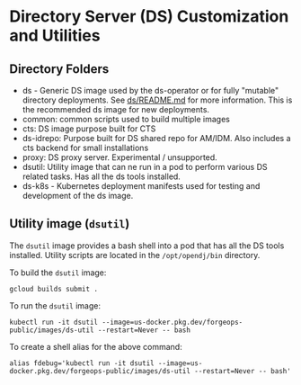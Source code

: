 # Directory Server (DS) Customization and Utilities

## Directory Folders

* ds - Generic DS image used by the ds-operator or for fully "mutable" directory deployments. See [ds/README.md](ds/README-DS.md) for more information. This is
the recommended ds image for new deployments.
* common: common scripts used to build multiple images
* cts:  DS image purpose built for CTS
* ds-idrepo: Purpose built for DS shared repo for AM/IDM. Also includes a cts backend for small installations
* proxy: DS proxy server. Experimental / unsupported.
* dsutil:  Utility image that can ne run in a pod to perform various DS related tasks. Has all the ds tools installed.
* ds-k8s - Kubernetes deployment manifests used for testing and development of the ds image.

## Utility image (`dsutil`)

The `dsutil` image provides a bash shell into a pod that has all the DS tools
installed. Utility scripts are located in the `/opt/opendj/bin` directory.

To build the `dsutil` image:

```
gcloud builds submit .
```

To run the `dsutil` image:

```
kubectl run -it dsutil --image=us-docker.pkg.dev/forgeops-public/images/ds-util --restart=Never -- bash
```

To create a shell alias for the above command:

```
alias fdebug='kubectl run -it dsutil --image=us-docker.pkg.dev/forgeops-public/images/ds-util --restart=Never -- bash'
```
